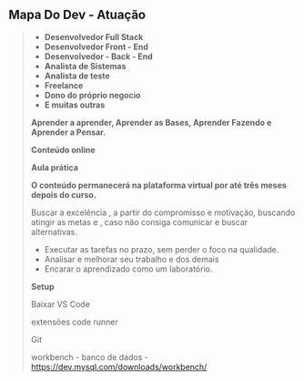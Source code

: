 ## Mapa Do Dev - Atuação



> 
>
> - **Desenvolvedor Full Stack**
> - **Desenvolvedor Front - End**
> - **Desenvolvedor - Back - End**
> - **Analista de Sistemas**
> - **Analista de teste**
> - **Freelance**
> - **Dono do próprio negocio**
> - **E muitas outras**
>
> **Aprender a aprender, Aprender as Bases, Aprender Fazendo e Aprender a Pensar.**
>
> **Conteúdo online**
>
> **Aula prática**
>
> **O conteúdo permanecerá na plataforma virtual por até três meses depois do curso.**
>
> Buscar a excelência , a partir do compromisso e motivação, buscando atingir as metas e , caso não consiga comunicar e buscar alternativas.
>
> - Executar as tarefas no prazo, sem perder o foco na qualidade.
> - Analisar e melhorar seu trabalho e dos demais
> - Encarar o aprendizado como um laboratório.
>
> **Setup**
>
> Baixar VS Code
>
> extensões code runner
>
> Git 
>
> workbench - banco de dados - https://dev.mysql.com/downloads/workbench/
>




